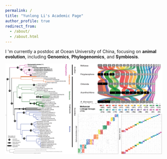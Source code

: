```yaml
---
permalink: /
title: "Yunlong Li's Academic Page"
author_profile: true
redirect_from: 
  - /about/
  - /about.html
---
```


I 'm currently a postdoc at Ocean University of China, focusing on **animal evolution**, including **Genomics**, **Phylogenomics**, and **Symbiosis**.

<img src='/images/eLife_summary.jpg'>
